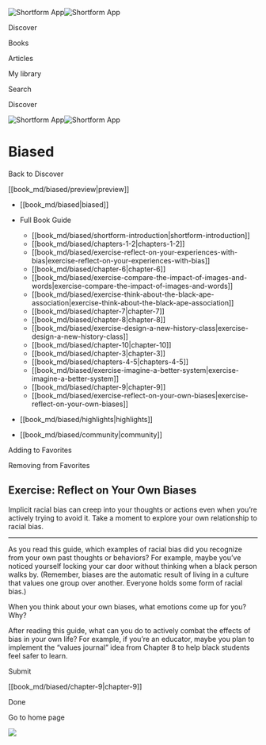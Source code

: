 ![Shortform App](/img/logo.36a2399e.svg)![Shortform App](/img/logo-dark.70c1b072.svg)

Discover

Books

Articles

My library

Search

Discover

![Shortform App](/img/logo.36a2399e.svg)![Shortform App](/img/logo-dark.70c1b072.svg)

# Biased

Back to Discover

[[book_md/biased/preview|preview]]

  * [[book_md/biased|biased]]
  * Full Book Guide

    * [[book_md/biased/shortform-introduction|shortform-introduction]]
    * [[book_md/biased/chapters-1-2|chapters-1-2]]
    * [[book_md/biased/exercise-reflect-on-your-experiences-with-bias|exercise-reflect-on-your-experiences-with-bias]]
    * [[book_md/biased/chapter-6|chapter-6]]
    * [[book_md/biased/exercise-compare-the-impact-of-images-and-words|exercise-compare-the-impact-of-images-and-words]]
    * [[book_md/biased/exercise-think-about-the-black-ape-association|exercise-think-about-the-black-ape-association]]
    * [[book_md/biased/chapter-7|chapter-7]]
    * [[book_md/biased/chapter-8|chapter-8]]
    * [[book_md/biased/exercise-design-a-new-history-class|exercise-design-a-new-history-class]]
    * [[book_md/biased/chapter-10|chapter-10]]
    * [[book_md/biased/chapter-3|chapter-3]]
    * [[book_md/biased/chapters-4-5|chapters-4-5]]
    * [[book_md/biased/exercise-imagine-a-better-system|exercise-imagine-a-better-system]]
    * [[book_md/biased/chapter-9|chapter-9]]
    * [[book_md/biased/exercise-reflect-on-your-own-biases|exercise-reflect-on-your-own-biases]]
  * [[book_md/biased/highlights|highlights]]
  * [[book_md/biased/community|community]]



Adding to Favorites 

Removing from Favorites 

## Exercise: Reflect on Your Own Biases

Implicit racial bias can creep into your thoughts or actions even when you’re actively trying to avoid it. Take a moment to explore your own relationship to racial bias.

* * *

As you read this guide, which examples of racial bias did you recognize from your own past thoughts or behaviors? For example, maybe you’ve noticed yourself locking your car door without thinking when a black person walks by. (Remember, biases are the automatic result of living in a culture that values one group over another. Everyone holds some form of racial bias.)

When you think about your own biases, what emotions come up for you? Why?

After reading this guide, what can you do to actively combat the effects of bias in your own life? For example, if you’re an educator, maybe you plan to implement the “values journal” idea from Chapter 8 to help black students feel safer to learn.

Submit 

[[book_md/biased/chapter-9|chapter-9]]

Done

Go to home page 

![](https://bat.bing.com/action/0?ti=56018282&Ver=2&mid=26140ef1-d733-46cd-a89c-dae467c246a8&sid=201ffde0635411ee902411d77b750559&vid=20202bf0635411ee9ac03f2e618b0b9f&vids=0&msclkid=N&pi=0&lg=en-US&sw=800&sh=600&sc=24&nwd=1&tl=Shortform%20%7C%20Biased&p=https%3A%2F%2Fwww.shortform.com%2Fapp%2Fbook%2Fbiased%2Fexercise-reflect-on-your-own-biases&r=&lt=479&evt=pageLoad&sv=1&rn=492942)
